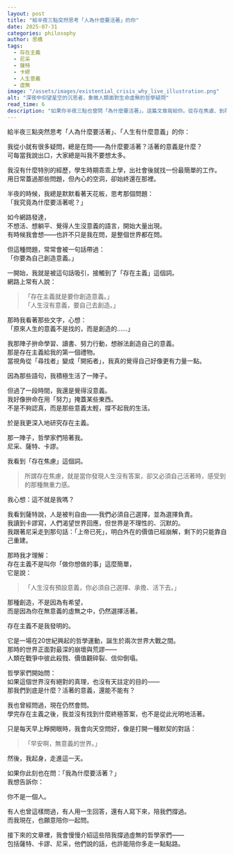 ```yaml
---
layout: post
title: "給半夜三點突然思考「人為什麼要活著」的你"
date: 2025-07-31
categories: philosophy
author: 思橋
tags:
  - 存在主義
  - 尼采
  - 薩特
  - 卡繆
  - 人生意義
  - 虛無
image: "/assets/images/existential_crisis_why_live_illustration.png"
alt: "深夜中仰望星空的沉思者，象徵人類面對生命虛無的哲學疑問"
read_time: 6
description: "如果你半夜三點也曾問「為什麼要活著」，這篇文章寫給你。從存在焦慮、到存在主義哲學，我走過那段找不到意義的時期，如今願意陪你一起問。"
---
```


給半夜三點突然思考「人為什麼要活著」、「人生有什麼意義」的你：

我從小就有很多疑問，總是在問——為什麼要活著？活著的意義是什麼？  
可每當我說出口，大家總是叫我不要想太多。

我沒有什麼特別的經歷，學生時期乖乖上學，出社會後就找一份最簡單的工作。  
用日常蓋過那些問題，但內心的空洞，卻始終還在那裡。

半夜的時候，我總是默默看著天花板，思考那個問題：  
「我究竟為什麼要活著呢？」

如今網路發達，  
不想活、想躺平、覺得人生沒意義的語言，開始大量出現。  
有時候我會想——也許不只是我在問，是整個世界都在問。

但這種問題，常常會被一句話帶過：  
「你要為自己創造意義。」

一開始，我就是被這句話吸引，接觸到了「存在主義」這個詞。  
網路上常有人說：

> 「存在主義就是要你創造意義。」  
> 「人生沒有意義，要自己去創造。」

那時我看著那些文字，心想：  
「原來人生的意義不是找的，而是創造的……」

我那陣子拚命學習、讀書、努力行動，想辦法創造自己的意義。  
那是存在主義給我的第一個禮物。  
當視角從「尋找者」變成「開拓者」，我真的覺得自己好像更有力量一點。

因為那些語句，我積極生活了一陣子。

但過了一段時間，我還是覺得沒意義。  
我好像拚命在用「努力」掩蓋某些東西。  
不是不夠認真，而是那些意義太輕，撐不起我的生活。

於是我更深入地研究存在主義。

那一陣子，哲學家們陪著我。  
尼采、薩特、卡謬。

我看到「存在焦慮」這個詞。  
> 所謂存在焦慮，就是當你發現人生沒有答案，卻又必須自己活著時，感受到的那種無重力感。

我心想：這不就是我嗎？

我看到薩特說，人是被判自由——我們必須自己選擇，並為選擇負責。  
我讀到卡謬寫，人們渴望世界回應，但世界是不理性的、沉默的。  
我跟著尼采走到那句話：「上帝已死」，明白外在的價值已經崩解，剩下的只能靠自己重建。

那時我才理解：  
存在主義不是叫你「做你想做的事」這麼簡單，  
它是說：

> 「人生沒有預設意義，你必須自己選擇、承擔、活下去。」

那種創造，不是因為有希望，  
而是因為你在無意義的虛無之中，仍然選擇活著。



存在主義不是我發明的。

它是一場在20世紀興起的哲學運動，誕生於兩次世界大戰之間。  
那時的世界正面對最深的崩壞與荒謬——  
人類在戰爭中彼此殺戮、價值觀碎裂、信仰倒塌。

哲學家們開始問：  
如果這個世界沒有絕對的真理，也沒有天註定的目的——  
那我們到底是什麼？活著的意義，還能不能有？



我也曾經問過，現在仍然會問。  
學完存在主義之後，我並沒有找到什麼終極答案，也不是從此光明地活著。

只是每天早上睜開眼時，我會向天空問好，像是打開一種默契的對話：

> 「早安啊，無意義的世界。」

然後，我起身，走進這一天。



如果你此刻也在問：「我為什麼要活著？」  
我想告訴你：

你不是一個人。

有人也曾這樣問過，有人用一生回答，還有人寫下來，陪我們撐過。  
而我現在，也願意陪你一起問。

接下來的文章裡，我會慢慢介紹這些陪我撐過虛無的哲學家們——  
包括薩特、卡謬、尼采，他們說的話，也許能陪你多走一點點路。


